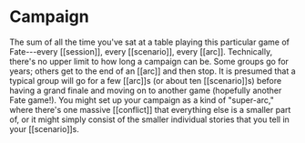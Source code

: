 # Campaign

The sum of all the time you've sat at a table playing this particular game of Fate---every [[session]], every [[scenario]], every [[arc]]. Technically, there's no upper limit to how long a campaign can be. Some groups go for years; others get to the end of an [[arc]] and then stop. It is presumed that a typical group will go for a few [[arc]]s (or about ten [[scenario]]s) before having a grand finale and moving on to another game (hopefully another Fate game!). You might set up your campaign as a kind of "super-arc," where there's one massive [[conflict]] that everything else is a smaller part of, or it might simply consist of the smaller individual stories that you tell in your [[scenario]]s.